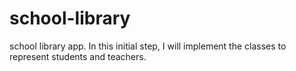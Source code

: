 # school-library
school library app. In this initial step, I will implement the classes to represent students and teachers.

